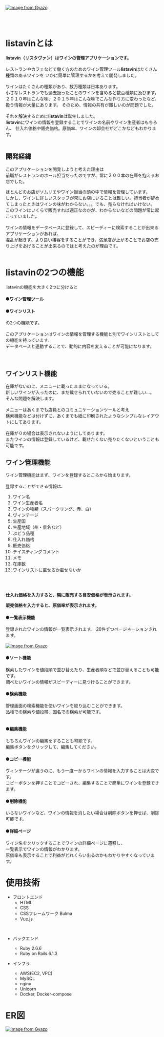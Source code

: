 

[![Image from Gyazo](https://i.gyazo.com/95ce1cffd9f67de130e3a1318af8fbf1.png)](https://gyazo.com/95ce1cffd9f67de130e3a1318af8fbf1)

<br>
<br>

# listavinとは
**listavin（リスタヴァン）はワインの管理アプリケーションです。**
<br>
<br>
レストランやカフェなどで働く方のためのワイン管理ツール**listavin**はたくさん種類のあるワインを
いかに簡単に管理するかを考えて開発しました。
<br>
<br>
ワインはたくさんの種類があり、数万種類は日本あります。<br>
小さなレストランでも過去扱ったことのワインを含めると数百種類に及びます。<br>
２０１０年はこんな味、２０１５年はこんな味でこんな作り方に変わったなど、
扱う情報が大量にあります。
そのため、情報の共有が難しいのが問題でした。
<br>
<br>
それを解決するために**listavin**は誕生しました。<br>
**listavin**にワインの情報を登録することでワインの名前やワイン生産者はもちろん、
仕入れ価格や販売価格。原価率、ワインの卸会社がどこかなどもわかります。
<br>
<br>
 ## 開発経緯
 このアプリケーションを開発しようと考えた理由は<br>
 前職がレストランのホール担当だったのですが、常に２００本の在庫を抱えるお店でした。<br>
<!--  しかし、酒飲みではなく、そこまでワインに興味を持てなかった自分はいかにこのワインの情報を管理して
 お客様にマッチするワインを提供するかを考えました。<br> -->
 ほとんどのお店がソムリエやワイン担当の頭の中で情報を管理しています。<br>
 しかし、ワインに詳しいスタッフが常にお店にいることは難しい。担当者が辞めてしまったときはワインの味がわからない。。。でも、売らなければいけない。<br>
 このワインはいくらで販売すれば適正なのかが、わからないなどの問題が常に起こっていました。
 <br>
 <br>
 ワインの情報をデータベースに登録して、スピーディーに検索することが出来るアプリケーションがあれば、<br>
 混乱が起きず、より良い接客をすることができ、満足度が上がることでお店の売り上げをあげることが出来るのではと考えたのが理由です。
<br>
<br>
# listavinの2つの機能
listavinの機能を大きく2つに分けると

#### ●ワイン管理ツール
#### ●ワインリスト

の2つの機能です。<br>
<br>
このアプリケーションはワインの情報を管理する機能と別でワインリストとしての機能を持っています。<br>
データベースと連動することで、動的に内容を変えることが可能になります。<br>
<br>
<br>

## ワインリスト機能
在庫がないのに、メニューに載ったままになっている。<br>
新しいワインが入ったのに、まだ載せられていないので売ることが難しい...。<br>
そんな問題を解決します。<br>
<br>
メニューはあくまでも店員とのコミュニケーションツールと考え<br>
検索機能などは付けずに、あくまでも紙に印刷されたようなシンプルなレイアウトにしてあります。<br>
<br>
在庫が０の場合は表示されないようにしてあります。<br>
またワインの情報は登録しているけど、載せたくない売りたくないということも可能です。

## ワイン管理機能
ワイン管理機能はまず、ワインを登録するところから始まります。<br>
<br>
登録することができる情報は、
1. ワイン名
2. ワイン生産者名
3. ワインの種類（スパークリング、赤、白）
4. ヴィンテージ
5. 生産国
6. 生産地域（州・県名など）
7. ぶどう品種
8. 仕入れ価格
9. 販売価格
10. テイスティングコメント
11. メモ
12. 在庫数
13. ワインリストに載せるか載せないか
<br>
<br>

**仕入れ価格を入力すると、隣に販売する目安価格が表示されます。**<br>

**販売価格を入力すると、原価率が表示されます。**

#### ●一覧表示機能

登録されたワインの情報が一覧表示されます。
20件ずつページネーションされます。
<br>
<br>
[![Image from Gyazo](https://i.gyazo.com/8d1262f47ae50007cc564fbcce399e13.png)](https://gyazo.com/8d1262f47ae50007cc564fbcce399e13)

#### ●ソート機能

検索したワインを値段順で並び替えたり、生産者順などで並び替えることも可能です。<br>
調べたいワインの情報がスピーディーに見つけることができます。
<br>

#### ●検索機能

管理画面の検索機能を使いワインを絞り込むことができます。<br>
品種での検索や値段帯、国名での検索が可能です。<br>
<br>

#### ●編集機能

もちろんワインの編集をすることも可能です。<br>
編集ボタンをクリックして、編集してください。
<br>

#### ●コピー機能

ヴィンテージが違うのに、もう一度一からワインの情報を入力することは大変です。<br>
コピーボタンを押すことでコピーされ、編集することで簡単にワインを登録できます。
<br>

#### ●削除機能

いらないワインなど、ワインの情報を消したい場合は削除ボタンを押せば、削除可能です。
<br>

#### ●詳細ページ

ワイン名をクリックすることでワインの詳細ページに遷移し、<br>
一覧表示でワインの情報がわかります。<br>
原価率も表示することで利益がどれくらい出るのかもわかりやすくなっています。

# 使用技術
- フロントエンド
  - HTML
  - CSS
  - CSSフレームワーク Bulma
  - Vue.js
<br>

- バックエンド
  - Ruby 2.6.6
  - Ruby on Rails 6.1.3

- インフラ
  - AWS(EC2, VPC)
  - MySQL
  - nginx
  - Unicorn
  - Docker, Docker-compose

# ER図

[![Image from Gyazo](https://i.gyazo.com/c412f062c5a3784c73d5a049fbaff357.png)](https://gyazo.com/c412f062c5a3784c73d5a049fbaff357)

